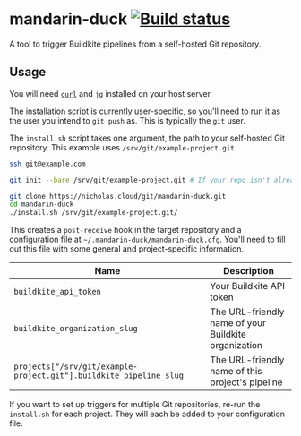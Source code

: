 # mandarin-duck [![Build status](https://badge.buildkite.com/e2e9dc24f63475920927734c9faab681d4606556fa25993eb4.svg)](https://buildkite.com/nchlswhttkr/mandarin-duck)

A tool to trigger Buildkite pipelines from a self-hosted Git repository.

<!-- TODO: Handle tag pushing - how is this represented? -->
<!-- TODO: Move to self-hosted repository, clarify that GitHub is a mirror -->
<!-- TODO: Support [skip ci] - or maybe leave to Buildkite? -->

## Usage

You will need [`curl`](https://curl.se/) and [`jq`](https://stedolan.github.io/jq/) installed on your host server.

The installation script is currently user-specific, so you'll need to run it as the user you intend to `git push` as. This is typically the `git` user.

The `install.sh` script takes one argument, the path to your self-hosted Git repository. This example uses `/srv/git/example-project.git`.

```sh
ssh git@example.com

git init --bare /srv/git/example-project.git # If your repo isn't already set up

git clone https://nicholas.cloud/git/mandarin-duck.git
cd mandarin-duck
./install.sh /srv/git/example-project.git/
```

This creates a `post-receive` hook in the target repository and a configuration file at `~/.mandarin-duck/mandarin-duck.cfg`. You'll need to fill out this file with some general and project-specific information.

| Name                                                               | Description                                          |
| ------------------------------------------------------------------ | ---------------------------------------------------- |
| `buildkite_api_token`                                              | Your Buildkite API token                             |
| `buildkite_organization_slug`                                      | The URL-friendly name of your Buildkite organization |
| `projects["/srv/git/example-project.git"].buildkite_pipeline_slug` | The URL-friendly name of this project's pipeline     |

If you want to set up triggers for multiple Git repositories, re-run the `install.sh` for each project. They will each be added to your configuration file.

<!-- TODO: How to upgrade -->

<!-- TODO: How to uninstall -->
